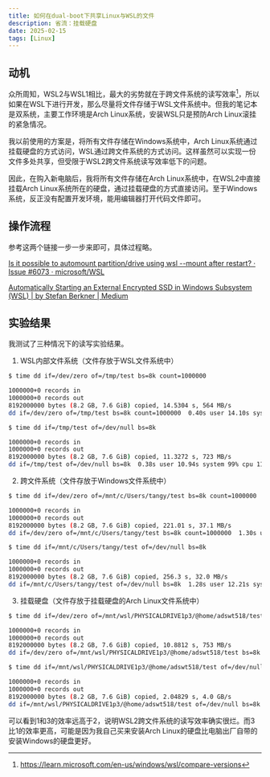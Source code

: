 ```yaml
---
title: 如何在dual-boot下共享Linux与WSL的文件
description: 省流：挂载硬盘
date: 2025-02-15
tags: [Linux]
---
```


## 动机

众所周知，WSL2与WSL1相比，最大的劣势就在于跨文件系统的读写效率[^1]，所以如果在WSL下进行开发，那么尽量将文件存储于WSL文件系统中。但我的笔记本是双系统，主要工作环境是Arch Linux系统，安装WSL只是预防Arch Linux滚挂的紧急情况。

我以前使用的方案是，将所有文件存储在Windows系统中，Arch Linux系统通过挂载硬盘的方式访问，WSL通过跨文件系统的方式访问。这样虽然可以实现一份文件多处共享，但受限于WSL2跨文件系统读写效率低下的问题。

因此，在购入新电脑后，我将所有文件存储在Arch Linux系统中，在WSL2中直接挂载Arch Linux系统所在的硬盘，通过挂载硬盘的方式直接访问。至于Windows系统，反正没有配置开发环境，能用编辑器打开代码文件即可。

## 操作流程

参考这两个链接一步一步来即可，具体过程略。

[Is it possible to automount partition/drive using wsl --mount after restart? · Issue #6073 · microsoft/WSL](https://github.com/microsoft/WSL/issues/6073#issuecomment-1774085064)

[Automatically Starting an External Encrypted SSD in Windows Subsystem (WSL) | by Stefan Berkner | Medium](https://medium.com/@stefan.berkner/automatically-starting-an-external-encrypted-ssd-in-windows-subsystem-wsl-6403c34e9680)

## 实验结果

我测试了三种情况下的读写实验结果。

1. WSL内部文件系统（文件存放于WSL文件系统中）

```bash
$ time dd if=/dev/zero of=/tmp/test bs=8k count=1000000

1000000+0 records in
1000000+0 records out
8192000000 bytes (8.2 GB, 7.6 GiB) copied, 14.5304 s, 564 MB/s
dd if=/dev/zero of=/tmp/test bs=8k count=1000000  0.40s user 14.10s system -45% cpu -32.143 total

$ time dd if=/tmp/test of=/dev/null bs=8k

1000000+0 records in
1000000+0 records out
8192000000 bytes (8.2 GB, 7.6 GiB) copied, 11.3272 s, 723 MB/s
dd if=/tmp/test of=/dev/null bs=8k  0.38s user 10.94s system 99% cpu 11.322 total
```

2. 跨文件系统（文件存放于Windows文件系统中）

```bash
$ time dd if=/dev/zero of=/mnt/c/Users/tangy/test bs=8k count=1000000

1000000+0 records in
1000000+0 records out
8192000000 bytes (8.2 GB, 7.6 GiB) copied, 221.01 s, 37.1 MB/s
dd if=/dev/zero of=/mnt/c/Users/tangy/test bs=8k count=1000000  1.30s user 14.70s system 9% cpu 2:54.32 total

$ time dd if=/mnt/c/Users/tangy/test of=/dev/null bs=8k

1000000+0 records in
1000000+0 records out
8192000000 bytes (8.2 GB, 7.6 GiB) copied, 256.3 s, 32.0 MB/s
dd if=/mnt/c/Users/tangy/test of=/dev/null bs=8k  1.28s user 12.21s system 5% cpu 4:16.30 total
```

3. 挂载硬盘（文件存放于挂载硬盘的Arch Linux文件系统中）

```bash
$ time dd if=/dev/zero of=/mnt/wsl/PHYSICALDRIVE1p3/@home/adswt518/test bs=8k count=1000000

1000000+0 records in
1000000+0 records out
8192000000 bytes (8.2 GB, 7.6 GiB) copied, 10.8812 s, 753 MB/s
dd if=/dev/zero of=/mnt/wsl/PHYSICALDRIVE1p3/@home/adswt518/test bs=8k   0.30s user 10.58s system 18% cpu 57.570 total

$ time dd if=/mnt/wsl/PHYSICALDRIVE1p3/@home/adswt518/test of=/dev/null bs=8k

1000000+0 records in
1000000+0 records out
8192000000 bytes (8.2 GB, 7.6 GiB) copied, 2.04829 s, 4.0 GB/s
dd if=/mnt/wsl/PHYSICALDRIVE1p3/@home/adswt518/test of=/dev/null bs=8k  0.22s user 1.83s system 99% cpu 2.053 total
```

可以看到1和3的效率远高于2，说明WSL2跨文件系统的读写效率确实很烂。而3比1的效率更高，可能是因为我自己买来安装Arch Linux的硬盘比电脑出厂自带的安装Windows的硬盘更好。

[^1]: https://learn.microsoft.com/en-us/windows/wsl/compare-versions